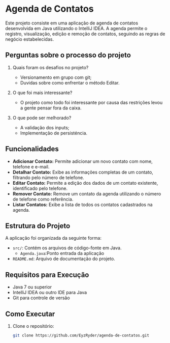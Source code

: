 # Agenda de Contatos

Este projeto consiste em uma aplicação de agenda de contatos desenvolvida em Java utilizando o IntelliJ IDEA. A agenda permite o registro, visualização, edição e remoção de contatos, seguindo as regras de negócio estabelecidas.

## Perguntas sobre o processo do projeto

1. Quais foram os desafios no projeto?
   - Versionamento em grupo com git;
   - Duvidas sobre como enfrentar o método Editar.

2. O que foi mais interessante?
    - O projeto como todo foi interessante por causa das restrições levou a gente pensar fora da caixa.

3. O que pode ser melhorado?
    - A validação dos inputs;
    - Implementação de persisténcia.

## Funcionalidades

- **Adicionar Contato:** Permite adicionar um novo contato com nome, telefone e e-mail.
- **Detalhar Contato:** Exibe as informações completas de um contato, filtrando pelo número de telefone.
- **Editar Contato:** Permite a edição dos dados de um contato existente, identificado pelo telefone.
- **Remover Contato:** Remove um contato da agenda utilizando o número de telefone como referência.
- **Listar Contatos:** Exibe a lista de todos os contatos cadastrados na agenda.

## Estrutura do Projeto

A aplicação foi organizada da seguinte forma:
- `src/`: Contém os arquivos de código-fonte em Java.
  - `Agenda.java`:Ponto entrada da aplicação
- `README.md`: Arquivo de documentação do projeto.

## Requisitos para Execução

- Java 7 ou superior
- IntelliJ IDEA ou outro IDE para Java
- Git para controle de versão

## Como Executar

1. Clone o repositório:
   ```bash
   git clone https://github.com/EyzRyder/agenda-de-contatos.git
   ```
